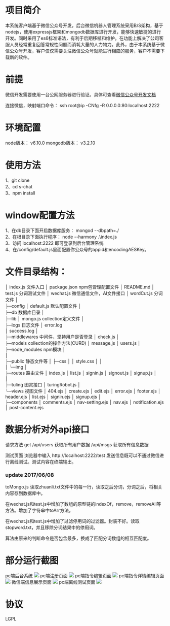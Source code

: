 # 项目简介

本系统客户端基于微信公众号开发，后台微信机器人管理系统采用B/S架构，基于nodejs，使用expressjs框架和mongodb数据库进行开发，能够快速敏捷的进行开发。同时采用了es6标准语法，有利于后期移植和维护。在功能上解决了公司客服人员经常重复回答常规性问题而消耗大量的人力物力。此外，由于本系统基于微信公众号开发，客户仅仅需要关注微信公众号就能进行相应的服务，客户不需要下载新的软件。


# 前提
微信开发需要使用一台公网服务器进行验证。具体可查看[微信公众号开发文档](https://mp.weixin.qq.com/wiki?t=resource/res_main&id=mp1445241432)    

连接微信，映射端口命令： ssh root@ip -CNfg -R 0.0.0.0:80:localhost:2222


# 环境配置
node版本： v6.10.0
mongodb版本： v3.2.10


# 使用方法
1、git clone     
2、cd s-chat  
3、npm install

# window配置方法
    
1、在db目录下面开启数据库服务： mongod --dbpath=./   
2、在根目录下面执行程序： node --harmony .\index.js   
3、访问 localhost:2222 即可登录到后台管理系统   
4、在/config/default.js里面配置你公众号的appid和encodingAESKey。




# 文件目录结构：

│  index.js       文件入口
│  package.json   npm包管理配置文件
│  README.md
│  test.js        分词测试文件
│  wechat.js      微信通信文件，AI文件接口
│  wordCut.js     分词文件
│  
├─config
│      default.js 默认配置文件
│      
├─db              数据库目录
│          
├─lib
│      mongo.js    collection定义文件
│      
├─logs				日志文件
│      error.log    
│      success.log
│      
├─middlewares        中间件，坚持用户是否登录
│      check.js
│      
├─models            collection的操作方法(CURD)
│      message.js
│      users.js
│          
├─node_modules       npm模块
│  
│              
├─public            静态文件等
│  ├─css
│  │      style.css
│  │      
│  └─img
│         
├─routes			路由文件
│      index.js
│      list.js
│      signin.js
│      signout.js
│      signup.js
│      
│      
├─tuling              图灵接口
│      turingRobot.js
│      
└─views               视图文件
    │  404.ejs
    │  create.ejs
    │  edit.ejs
    │  error.ejs
    │  footer.ejs
    │  header.ejs
    │  list.ejs
    │  signin.ejs
    │  signup.ejs
    │  
    ├─components
    │      comments.ejs
    │      nav-setting.ejs
    │      nav.ejs
    │      notification.ejs
    │      post-content.ejs



# 数据分析对外api接口

请求方法 get
/api/users  获取所有用户数据
/api/msgs   获取所有信息数据


测试页面 浏览器中输入
http://localhost:2222/test
发送信息既可以不通过微信进行离线测试。测试内容在终端输出。

### update 2017/06/08

toMongo.js 读取zhuanli.txt文件中的每一行，读取之后分词，分词之后，将相关内容存到数据库中。

在wechat.js和test.js中增加了数组的原型链的indexOf，remove，removeAll等方法。增加了字符串中toArr方法。

在wechat.js和test.js中增加了过滤停用词的过滤器。封装不好。读取stopword.txt，并且移除分词结果中的停用词。

算法由原来的判断命令是否包含最多，换成了匹配分词数组的相互匹配度。


# 部分运行截图
pc端后台系统
![](http://images.hfuusec.cn/17-8-9/65662052.jpg)
pc端注册页面
![](http://images.hfuusec.cn/17-8-9/84110144.jpg)
pc端指令编辑页面
![](http://images.hfuusec.cn/17-8-9/37595172.jpg)
pc端指令详情编辑页面
![](http://images.hfuusec.cn/17-8-9/49767855.jpg)
微信端信息展示页面
![](http://images.hfuusec.cn/17-8-9/8656101.jpg)
pc端离线测试页面
![](http://images.hfuusec.cn/17-8-9/93960214.jpg)

# 协议
LGPL